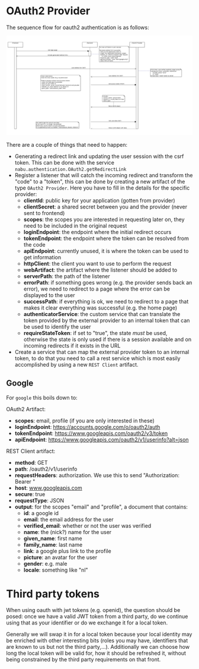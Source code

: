 # OAuth2 Provider

The sequence flow for oauth2 authentication is as follows:

![OAuth2](oauth2.png)

There are a couple of things that need to happen: 

- Generating a redirect link and updating the user session with the csrf token. This can be done with the service `nabu.authentication.OAuth2.getRedirectLink`
- Register a listener that will catch the incoming redirect and transform the "code" to a "token", this can be done by creating a new artifact of the type `OAuth2 Provider`. Here you have to fill in the details for the specific provider:
	- **clientId**: public key for your application (gotten from provider)
	- **clientSecret**: a shared secret between you and the provider (never sent to frontend)
	- **scopes**: the scopes you are interested in requesting later on, they need to be included in the original request
	- **loginEndpoint**: the endpoint where the initial redirect occurs
	- **tokenEndpoint**: the endpoint where the token can be resolved from the code
	- **apiEndpoint**: currently unused, it is where the token can be used to get information
	- **httpClient**: the client you want to use to perform the request
	- **webArtifact**: the artifact where the listener should be added to
	- **serverPath**: the path of the listener
	- **errorPath**: if something goes wrong (e.g. the provider sends back an error), we need to redirect to a page where the error can be displayed to the user
	- **successPath**: if everything is ok, we need to redirect to a page that makes it clear everything was successful (e.g. the home page)
	- **authenticatorService**: the custom service that can translate the token provided by the external provider to an internal token that can be used to identify the user
	- **requireStateToken**: if set to "true", the state _must_ be used, otherwise the state is only used if there is a session available and on incoming redirects if it exists in the URL
- Create a service that can map the external provider token to an internal token, to do that you need to call a rest service which is most easily accomplished by using a new `REST Client` artifact. 

## Google

For `google` this boils down to:

OAuth2 Artifact:

- **scopes**: email, profile (if you are only interested in these)
- **loginEndpoint**: https://accounts.google.com/o/oauth2/auth
- **tokenEndpoint**: https://www.googleapis.com/oauth2/v3/token
- **apiEndpoint**: https://www.googleapis.com/oauth2/v1/userinfo?alt=json


REST Client artifact:

- **method**: GET
- **path**: /oauth2/v1/userinfo
- **requestHeaders**: authorization. We use this to send "Authorization: Bearer <token>"
- **host**: www.googleapis.com
- **secure**: true
- **requestType**: JSON
- **output**: for the scopes "email" and "profile", a document that contains:
	- **id**: a google id
	- **email**: the email address for the user
	- **verified_email**: whether or not the user was verified
	- **name**: the (nick?) name for the user
	- **given_name**: first name
	- **family_name**: last name
	- **link**: a google plus link to the profile
	- **picture**: an avatar for the user
	- **gender**: e.g. male
	- **locale**: something like "nl"

	
# Third party tokens

When using oauth with jwt tokens (e.g. openid), the question should be posed: once we have a valid JWT token from a third party, do we continue using that as your identifier or do we exchange it for a local token.

Generally we will swap it in for a local token because your local identity may be enriched with other interesting bits (roles you may have, identifiers that are known to us but not the third party,...).
Additionally we can choose how long the local token will be valid for, how it should be refreshed it, without being constrained by the third party requirements on that front.

